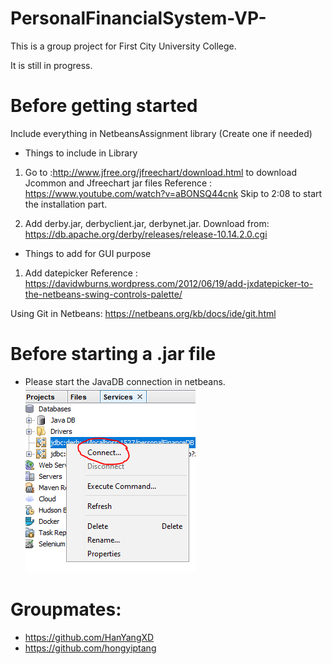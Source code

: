 # PersonalFinancialSystem-VP-
This is a group project for First City University College.

It is still in progress.

# Before getting started
Include everything in NetbeansAssignment library (Create one if needed)
- Things to include in Library
1. Go to :http://www.jfree.org/jfreechart/download.html to download Jcommon and Jfreechart jar files
Reference : https://www.youtube.com/watch?v=aBONSQ44cnk Skip to 2:08 to start the installation part.

2. Add derby.jar, derbyclient.jar, derbynet.jar. Download from: https://db.apache.org/derby/releases/release-10.14.2.0.cgi


- Things to add for GUI purpose
1. Add datepicker
Reference : https://davidwburns.wordpress.com/2012/06/19/add-jxdatepicker-to-the-netbeans-swing-controls-palette/

Using Git in Netbeans:
https://netbeans.org/kb/docs/ide/git.html


# Before starting a .jar file
- Please start the JavaDB connection in netbeans.
![Image of Database Connection](https://github.com/neohks/PersonalFinancialSystem-VP-/blob/master/images/DatabaseConnection.PNG)

# Groupmates:
- https://github.com/HanYangXD
- https://github.com/hongyiptang
